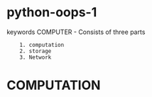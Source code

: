 # python-oops-1
keywords
COMPUTER - Consists of three parts 
   
		1. computation
		2. storage
        3. Network

# COMPUTATION 
     
		
